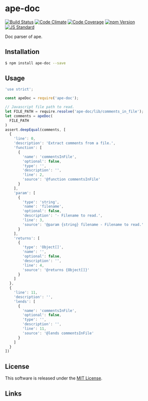 ape-doc
==========

<!---
This file is generated by ape-tmpl. Do not update manually.
--->

<!-- Badge Start -->
<a name="badges"></a>

[![Build Status][bd_travis_shield_url]][bd_travis_url]
[![Code Climate][bd_codeclimate_shield_url]][bd_codeclimate_url]
[![Code Coverage][bd_codeclimate_coverage_shield_url]][bd_codeclimate_url]
[![npm Version][bd_npm_shield_url]][bd_npm_url]
[![JS Standard][bd_standard_shield_url]][bd_standard_url]

[bd_repo_url]: https://github.com/ape-repo/ape-doc
[bd_travis_url]: http://travis-ci.org/ape-repo/ape-doc
[bd_travis_shield_url]: http://img.shields.io/travis/ape-repo/ape-doc.svg?style=flat
[bd_travis_com_url]: http://travis-ci.com/ape-repo/ape-doc
[bd_travis_com_shield_url]: https://api.travis-ci.com/ape-repo/ape-doc.svg?token=
[bd_license_url]: https://github.com/ape-repo/ape-doc/blob/master/LICENSE
[bd_codeclimate_url]: http://codeclimate.com/github/ape-repo/ape-doc
[bd_codeclimate_shield_url]: http://img.shields.io/codeclimate/github/ape-repo/ape-doc.svg?style=flat
[bd_codeclimate_coverage_shield_url]: http://img.shields.io/codeclimate/coverage/github/ape-repo/ape-doc.svg?style=flat
[bd_gemnasium_url]: https://gemnasium.com/ape-repo/ape-doc
[bd_gemnasium_shield_url]: https://gemnasium.com/ape-repo/ape-doc.svg
[bd_npm_url]: http://www.npmjs.org/package/ape-doc
[bd_npm_shield_url]: http://img.shields.io/npm/v/ape-doc.svg?style=flat
[bd_standard_url]: http://standardjs.com/
[bd_standard_shield_url]: https://img.shields.io/badge/code%20style-standard-brightgreen.svg

<!-- Badge End -->


<!-- Description Start -->
<a name="description"></a>

Doc parser of ape.

<!-- Description End -->


<!-- Overview Start -->
<a name="overview"></a>



<!-- Overview End -->


<!-- Sections Start -->
<a name="sections"></a>

<!-- Section from "doc/guides/01.Installation.md.hbs" Start -->

<a name="section-doc-guides-01-installation-md"></a>
Installation
-----

```bash
$ npm install ape-doc --save
```


<!-- Section from "doc/guides/01.Installation.md.hbs" End -->

<!-- Section from "doc/guides/02.Usage.md.hbs" Start -->

<a name="section-doc-guides-02-usage-md"></a>
Usage
---------

```javascript
'use strict';

const apeDoc = require('ape-doc');

// Javascript file path to read.
let FILE_PATH = require.resolve('ape-doc/lib/comments_in_file');
let comments = apeDoc(
  FILE_PATH
)
assert.deepEqual(comments, [
  {
    'line': 0,
    'description': 'Extract comments from a file.',
    'function': [
      {
        'name': 'commentsInFile',
        'optional': false,
        'type': '',
        'description': '',
        'line': 2,
        'source': '@function commentsInFile'
      }
    ],
    'param': [
      {
        'type': 'string',
        'name': 'filename',
        'optional': false,
        'description': '- Filename to read.',
        'line': 3,
        'source': '@param {string} filename - Filename to read.'
      }
    ],
    'returns': [
      {
        'type': 'Object[]',
        'name': '',
        'optional': false,
        'description': '',
        'line': 4,
        'source': '@returns {Object[]}'
      }
    ]
  },
  {
    'line': 11,
    'description': '',
    'lends': [
      {
        'name': 'commentsInFile',
        'optional': false,
        'type': '',
        'description': '',
        'line': 11,
        'source': '@lends commentsInFile'
      }
    ]
  }
])

```


<!-- Section from "doc/guides/02.Usage.md.hbs" End -->


<!-- Sections Start -->


<!-- LICENSE Start -->
<a name="license"></a>

License
-------
This software is released under the [MIT License](https://github.com/ape-repo/ape-doc/blob/master/LICENSE).

<!-- LICENSE End -->


<!-- Links Start -->
<a name="links"></a>

Links
------



<!-- Links End -->
